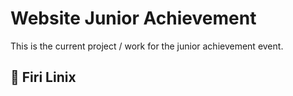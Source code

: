 
# Website Junior Achievement

This is the current project / work for the junior achievement event.




## 🚀 Firi Linix


